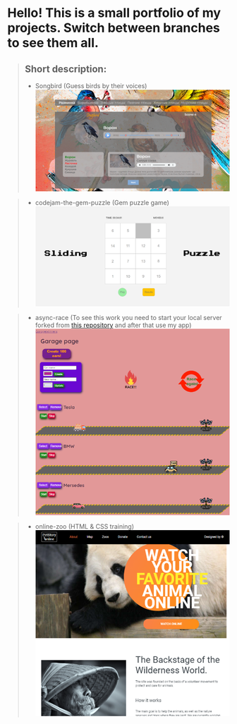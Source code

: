 # Hello! This is a small portfolio of my projects. Switch between branches to see them all.
> ## Short description: 
> - Songbird (Guess birds by their voices) ![songbird](readme-assets/songbird.PNG)


> - codejam-the-gem-puzzle (Gem puzzle game) ![songbird](readme-assets/codejam.PNG)


> - async-race (To see this work you need to start your local server forked from [this repository](https://github.com/mikhama/async-race-api) and after that use my app) ![songbird](readme-assets/async.png)


> - online-zoo (HTML & CSS training) ![songbird](readme-assets/online-zoo.PNG)
